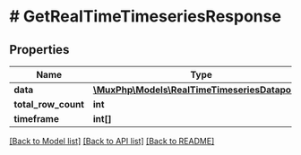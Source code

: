# # GetRealTimeTimeseriesResponse

## Properties

Name | Type | Description | Notes
------------ | ------------- | ------------- | -------------
**data** | [**\MuxPhp\Models\RealTimeTimeseriesDatapoint[]**](RealTimeTimeseriesDatapoint.md) |  | [optional]
**total_row_count** | **int** |  | [optional]
**timeframe** | **int[]** |  | [optional]

[[Back to Model list]](../../README.md#models) [[Back to API list]](../../README.md#endpoints) [[Back to README]](../../README.md)
